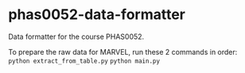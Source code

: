 # phas0052-data-formatter

Data formatter for the course PHAS0052.

To prepare the raw data for MARVEL, run these 2 commands in order:
`python extract_from_table.py` `python main.py`
